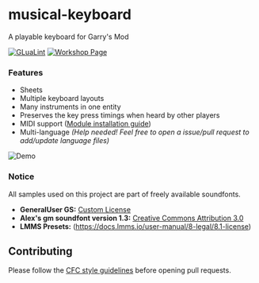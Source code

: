 # musical-keyboard

A playable keyboard for Garry's Mod

[![GLuaLint](https://github.com/StyledStrike/musical-keyboard/actions/workflows/glualint.yml/badge.svg)](https://github.com/FPtje/GLuaFixer)
[![Workshop Page](https://img.shields.io/endpoint.svg?url=https%3A%2F%2Fshieldsio-steam-workshop.jross.me%2F2656563609%2Fsubscriptions-text)](https://steamcommunity.com/sharedfiles/filedetails/?id=2656563609)

### Features

- Sheets
- Multiple keyboard layouts
- Many instruments in one entity
- Preserves the key press timings when heard by other players
- MIDI support ([Module installation guide](https://steamcommunity.com/workshop/filedetails/discussion/2656563609/3199240042192880687/))
- Multi-language *(Help needed! Feel free to open a issue/pull request to add/update language files)*

![Demo](https://i.imgur.com/hD7VBq1.gif)

### Notice

All samples used on this project are part of freely available soundfonts.
- **GeneralUser GS:** [Custom License](http://www.schristiancollins.com/generaluser.php)
- **Alex's gm soundfont version 1.3:** [Creative Commons Attribution 3.0](https://musical-artifacts.com/artifacts/1390)
- **LMMS Presets:** (https://docs.lmms.io/user-manual/8-legal/8.1-license)

## Contributing

Please follow the [CFC style guidelines](https://github.com/CFC-Servers/cfc_glua_style_guidelines) before opening pull requests.